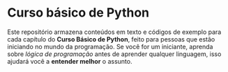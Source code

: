 # Curso básico de Python

Este repositório armazena conteúdos em texto e códigos de exemplo para cada capítulo do **Curso Básico de Python**, feito para pessoas que estão iniciando no mundo da programação. Se você for um iniciante, aprenda sobre *lógica de programação* antes de aprender qualquer linguagem, isso ajudará você a **entender melhor** o assunto.